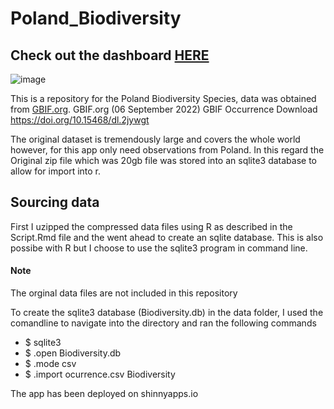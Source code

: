 # Poland_Biodiversity

 
## Check out the dashboard [HERE](https://dash-boards.shinyapps.io/Poland_Biodiversity/)
![image](https://user-images.githubusercontent.com/50706468/189398747-7c21e950-cf9f-4de0-b66a-87ae5666e485.png)

This is a repository for the Poland Biodiversity Species, data was obtained from [GBIF.org](https://www.gbif.org/occurrence/search?dataset_key=8a863029-f435-446a-821e-275f4f641165). GBIF.org (06 September 2022) GBIF Occurrence Download https://doi.org/10.15468/dl.2jywgt

The original dataset is tremendously large and covers the whole world however, for this app only need observations from Poland. In this regard the Original zip file which was 20gb file was stored into an sqlite3 database to allow for import into r.

## Sourcing data
First I uzipped the compressed data files using R as described in the Script.Rmd file and the went ahead to create an sqlite database. This is also possibe with R but I choose to use the sqlite3 program in command line.
#### Note
The orginal data files are not included in this repository

To create the sqlite3 database (Biodiversity.db) in the data folder, I used the comandline to navigate into the directory and ran the following commands

- $ sqlite3 
- $ .open Biodiversity.db
- $ .mode csv
- $ .import ocurrence.csv Biodiversity 

The app has been deployed on shinnyapps.io
